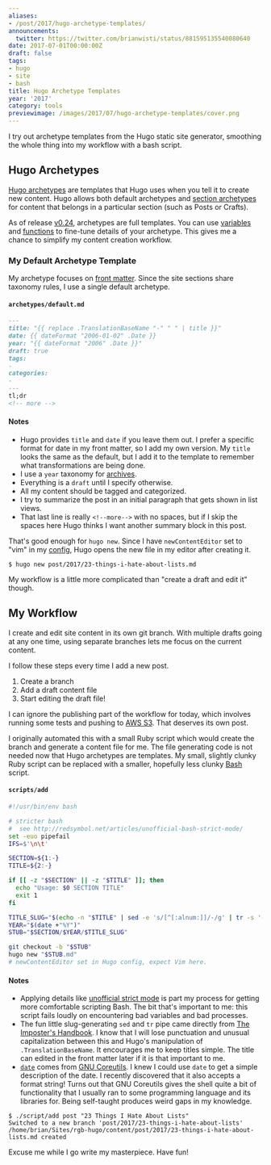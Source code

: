 ```yaml
---
aliases:
- /post/2017/hugo-archetype-templates/
announcements:
  twitter: https://twitter.com/brianwisti/status/881595135540080640
date: 2017-07-01T00:00:00Z
draft: false
tags:
- hugo
- site
- bash
title: Hugo Archetype Templates
year: '2017'
category: tools
previewimage: /images/2017/07/hugo-archetype-templates/cover.png
---
```

I try out archetype templates from the Hugo static site generator, smoothing the whole thing into my
workflow with a bash script.
<!-- TEASER_END -->

## Hugo Archetypes

[Hugo archetypes][] are templates that Hugo uses when you tell it to create new content. Hugo allows both
default archetypes and [section archetypes][] for content that belongs in a particular section (such as Posts
or Crafts).

[Hugo archetypes]: http://gohugo.io/content/archetypes/
[section archetypes]: http://gohugo.io/content/archetypes/#section-archetypes

As of release [v0.24][], archetypes are full templates. You can use [variables][] and [functions][] to fine-tune details of
your archetype. This gives me a chance to simplify my content creation workflow.

[v0.24]: https://github.com/gohugoio/hugo/releases/tag/v0.24
[variables]: http://gohugo.io/templates/variables/
[functions]: http://gohugo.io/templates/functions/

### My Default Archetype Template

My archetype focuses on [front matter][]. Since the site sections share taxonomy rules, I use a single
default archetype.

[front matter]: http://gohugo.io/content/front-matter/

#### `archetypes/default.md`

``` markdown
---
title: "{{ replace .TranslationBaseName "-" " " | title }}"
date: {{ dateFormat "2006-01-02" .Date }}
year: "{{ dateFormat "2006" .Date }}"
draft: true
tags:
-
categories:
- 
---
tl;dr
<!-- more -->
```

#### Notes

* Hugo provides `title` and `date` if you leave them out. I prefer a specific format for date in my front
matter, so I add my own version. My `title` looks the same as the default, but I add it to the template to
remember what transformations are being done.
* I use a `year` taxonomy for [archives][].
* Everything is a `draft` until I specify otherwise.
* All my content should be tagged and categorized.
* I try to summarize the post in an initial paragraph that gets shown in list views.
* That last line is really <code>&#60;&#33;&#45;&#45;more&#45;&#45;&#62;</code> with no spaces, but if I 
  skip the spaces here Hugo thinks I want another summary block in this post.

[YAML]: http://yaml.org/
[archives]: /year/

That's good enough for `hugo new`. Since I have `newContentEditor` set to "vim" in my [config][], Hugo opens
the new file in my editor after creating it.

[config]: http://gohugo.io/overview/configuration/

``` shell
$ hugo new post/2017/23-things-i-hate-about-lists.md
```

My workflow is a little more complicated than "create a draft and edit it" though.

## My Workflow

I create and edit site content in its own git branch. With multiple drafts going at any one time,
using separate branches lets me focus on the current content.

I follow these steps every time I add a new post.

1. Create a branch
2. Add a draft content file
3. Start editing the draft file!

I can ignore the publishing part of the workflow for today, which involves running some tests and pushing
to [AWS S3][]. That deserves its own post.

[AWS S3]: https://aws.amazon.com/s3/

I originally automated this with a small Ruby script which would create the branch and generate a content file
for me. The file generating code is not needed now that Hugo archetypes are templates. My small, slightly
clunky Ruby script can be replaced with a smaller, hopefully less clunky [Bash][] script.

[Bash]: https://www.gnu.org/software/bash/

#### `scripts/add`

``` bash
#!/usr/bin/env bash

# stricter bash
#  see http://redsymbol.net/articles/unofficial-bash-strict-mode/
set -euo pipefail
IFS=$'\n\t'

SECTION=${1:-}
TITLE=${2:-}

if [[ -z "$SECTION" || -z "$TITLE" ]]; then
  echo "Usage: $0 SECTION TITLE"
  exit 1
fi

TITLE_SLUG="$(echo -n "$TITLE" | sed -e 's/[^[:alnum:]]/-/g' | tr -s '-' | tr A-Z a-z)"
YEAR="$(date +"%Y")"
STUB="$SECTION/$YEAR/$TITLE_SLUG"

git checkout -b "$STUB"
hugo new "$STUB.md"
# newContentEditor set in Hugo config, expect Vim here.
```

#### Notes

* Applying details like [unofficial strict mode][] is part my process for getting more comfortable scripting Bash.
  The bit that's important to me: this script fails loudly on encountering bad variables and bad processes.
* The fun little slug-generating `sed` and `tr` pipe came directly from [The Imposter's Handbook][]. I know
that I will lose punctuation and unusual capitalization between this and Hugo's manipulation of
`.TranslationBaseName`. It encourages me to keep titles simple. The title can edited in the front matter
later if it is that important to me.
* [`date`][] comes from [GNU Coreutils][]. I knew I could use `date` to get a simple description of the date.
I recently discovered that it also accepts a format string! Turns out that GNU Coreutils gives the shell
quite a bit of functionality that I usually ran to some programming language and its libraries for. Being
self-taught produces weird gaps in my knowledge.

[unofficial strict mode]: http://redsymbol.net/articles/unofficial-bash-strict-mode/
[The Imposter's Handbook]: https://bigmachine.io/products/the-imposters-handbook/
[`date`]: https://www.gnu.org/software/coreutils/manual/html_node/date-invocation.html#date-invocation
[GNU Coreutils]: https://www.gnu.org/software/coreutils/manual/html_node/index.html#Top

``` shell
$ ./script/add post "23 Things I Hate About Lists"
Switched to a new branch 'post/2017/23-things-i-hate-about-lists'
/home/brian/Sites/rgb-hugo/content/post/2017/23-things-i-hate-about-lists.md created
```

Excuse me while I go write my masterpiece. Have fun!
